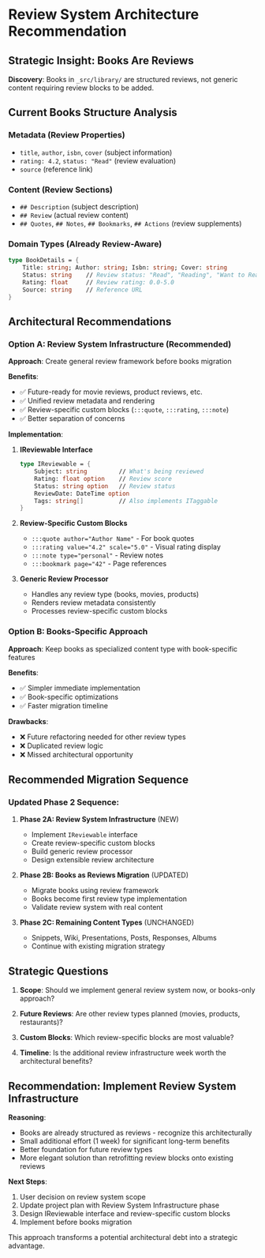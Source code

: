 # Review System Architecture Recommendation

## Strategic Insight: Books Are Reviews

**Discovery**: Books in `_src/library/` are structured reviews, not generic content requiring review blocks to be added.

## Current Books Structure Analysis

### Metadata (Review Properties)
- `title`, `author`, `isbn`, `cover` (subject information)
- `rating: 4.2`, `status: "Read"` (review evaluation)
- `source` (reference link)

### Content (Review Sections)
- `## Description` (subject description)
- `## Review` (actual review content)
- `## Quotes`, `## Notes`, `## Bookmarks`, `## Actions` (review supplements)

### Domain Types (Already Review-Aware)
```fsharp
type BookDetails = {
    Title: string; Author: string; Isbn: string; Cover: string
    Status: string    // Review status: "Read", "Reading", "Want to Read"
    Rating: float     // Review rating: 0.0-5.0
    Source: string    // Reference URL
}
```

## Architectural Recommendations

### Option A: Review System Infrastructure (Recommended)

**Approach**: Create general review framework before books migration

**Benefits**:
- ✅ Future-ready for movie reviews, product reviews, etc.
- ✅ Unified review metadata and rendering
- ✅ Review-specific custom blocks (`:::quote`, `:::rating`, `:::note`)
- ✅ Better separation of concerns

**Implementation**:
1. **IReviewable Interface**
   ```fsharp
   type IReviewable = {
       Subject: string         // What's being reviewed
       Rating: float option    // Review score
       Status: string option   // Review status
       ReviewDate: DateTime option
       Tags: string[]          // Also implements ITaggable
   }
   ```

2. **Review-Specific Custom Blocks**
   - `:::quote author="Author Name"` - For book quotes
   - `:::rating value="4.2" scale="5.0"` - Visual rating display
   - `:::note type="personal"` - Review notes
   - `:::bookmark page="42"` - Page references

3. **Generic Review Processor**
   - Handles any review type (books, movies, products)
   - Renders review metadata consistently
   - Processes review-specific custom blocks

### Option B: Books-Specific Approach

**Approach**: Keep books as specialized content type with book-specific features

**Benefits**:
- ✅ Simpler immediate implementation
- ✅ Book-specific optimizations
- ✅ Faster migration timeline

**Drawbacks**:
- ❌ Future refactoring needed for other review types
- ❌ Duplicated review logic
- ❌ Missed architectural opportunity

## Recommended Migration Sequence

### Updated Phase 2 Sequence:

1. **Phase 2A: Review System Infrastructure** (NEW)
   - Implement `IReviewable` interface
   - Create review-specific custom blocks
   - Build generic review processor
   - Design extensible review architecture

2. **Phase 2B: Books as Reviews Migration** (UPDATED)
   - Migrate books using review framework
   - Books become first review type implementation
   - Validate review system with real content

3. **Phase 2C: Remaining Content Types** (UNCHANGED)
   - Snippets, Wiki, Presentations, Posts, Responses, Albums
   - Continue with existing migration strategy

## Strategic Questions

1. **Scope**: Should we implement general review system now, or books-only approach?

2. **Future Reviews**: Are other review types planned (movies, products, restaurants)?

3. **Custom Blocks**: Which review-specific blocks are most valuable?

4. **Timeline**: Is the additional review infrastructure week worth the architectural benefits?

## Recommendation: Implement Review System Infrastructure

**Reasoning**:
- Books are already structured as reviews - recognize this architecturally
- Small additional effort (1 week) for significant long-term benefits
- Better foundation for future review types
- More elegant solution than retrofitting review blocks onto existing reviews

**Next Steps**:
1. User decision on review system scope
2. Update project plan with Review System Infrastructure phase
3. Design IReviewable interface and review-specific custom blocks
4. Implement before books migration

This approach transforms a potential architectural debt into a strategic advantage.
